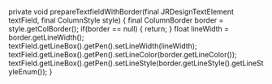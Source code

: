 private void prepareTextfieldWithBorder(final JRDesignTextElement textField, final ColumnStyle style) {
final ColumnBorder border = style.getColBorder();
if(border == null) {
return;
}
float lineWidth = border.getLineWidth();
textField.getLineBox().getPen().setLineWidth(lineWidth);
textField.getLineBox().getPen().setLineColor(border.getLineColor());
textField.getLineBox().getPen().setLineStyle(border.getLineStyle().getLineStyleEnum());
}